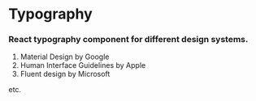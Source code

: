 # Typography

### React typography component for different design systems.

1. Material Design by Google
2. Human Interface Guidelines by Apple
3. Fluent design by Microsoft

etc.

